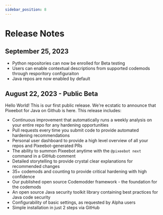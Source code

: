 ```yaml
---
sidebar_position: 8
---
```


# Release Notes

## September 25, 2023
* Python repositories can now be enrolled for Beta testing
* Users can enable contextual descriptions from supported codemods through resporitory configuraiton
* Java repos are now enabled by default

## August 22, 2023 - Public Beta

Hello World! This is our first public release. We're ecstatic to announce that Pixeebot for Java on Github is here. This release includes:
* Continuous improvement that automatically runs a weekly analysis on your entire repo for any hardening opportunities
* Pull requests every time you submit code to provide automated hardening recommendations
* Personal user dashboard to provide a high level overview of all your repos and Pixeebot-generated PRs
* The ability to summon Pixeebot anytime with the `@pixeebot next` command in a GitHub comment
* Detailed storytelling to provide crystal clear explanations for recommended changes
* 35+ codemods and counting to provide critical hardening with high confidence
* Our published open source Codemodder framework - the foundation for the codemods
* An open source Java security toolkit library containing best practices for Java code security
* Configurability of basic settings, as requested by Alpha users
* Simple installation in just 2 steps via GitHub

 
